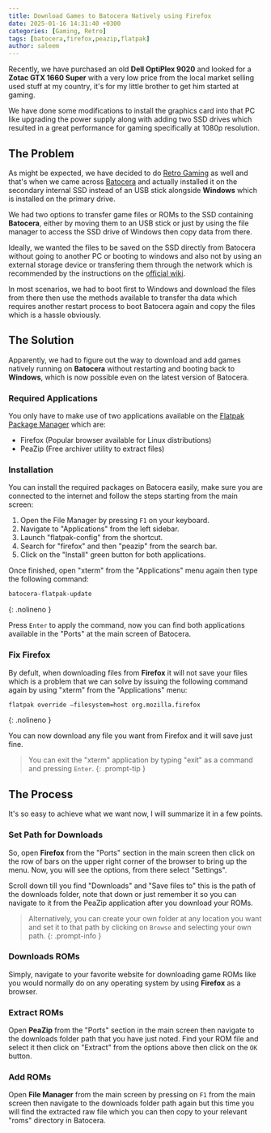 ```yaml
---
title: Download Games to Batocera Natively using Firefox
date: 2025-01-16 14:31:40 +0300
categories: [Gaming, Retro]
tags: [batocera,firefox,peazip,flatpak]
author: saleem
---
```


Recently, we have purchased an old **Dell OptiPlex 9020** and looked for a **Zotac GTX 1660 Super** with a very low price from the local market selling used stuff at my country, it's for my little brother to get him started at gaming.

We have done some modifications to install the graphics card into that PC like upgrading the power supply along with adding two SSD drives which resulted in a great performance for gaming specifically at 1080p resolution.

## The Problem
As might be expected, we have decided to do [Retro Gaming](/categories/retro/) as well and that's when we came across [Batocera](https://batocera.org/) and actually installed it on the secondary internal SSD instead of an USB stick alongside **Windows** which is installed on the primary drive.

We had two options to transfer game files or ROMs to the SSD containing **Batocera**, either by moving them to an USB stick or just by using the file manager to access the SSD drive of Windows then copy data from there.

Ideally, we wanted the files to be saved on the SSD directly from Batocera without going to another PC or booting to windows and also not by using an external storage device or transfering them through the network which is recommended by the instructions on the [official wiki](https://wiki.batocera.org/add_games_bios).

In most scenarios, we had to boot first to Windows and download the files from there then use the methods available to transfer tha data which requires another restart process to boot Batocera again and copy the files which is a hassle obviously.

## The Solution
Apparently, we had to figure out the way to download and add games natively running on **Batocera** without restarting and booting back to **Windows**, which is now possible even on the latest version of Batocera.

### Required Applications
You only have to make use of two applications available on the [Flatpak Package Manager](https://wiki.batocera.org/systems:flatpak) which are:
- Firefox (Popular browser available for Linux distributions)
- PeaZip (Free archiver utility to extract files)

### Installation
You can install the required packages on Batocera easily, make sure you are connected to the internet and follow the steps starting from the main screen:
1. Open the File Manager by pressing `F1` on your keyboard.
2. Navigate to "Applications" from the left sidebar.
3. Launch "flatpak-config" from the shortcut.
4. Search for "firefox" and then "peazip" from the search bar.
5. Click on the "Install" green button for both applications.

Once finished, open "xterm" from the "Applications" menu again then type the following command:

```bash
batocera-flatpak-update
```
{: .nolineno }

Press `Enter` to apply the command, now you can find both applications available in the "Ports" at the main screen of Batocera.

### Fix Firefox
By defult, when downloading files from **Firefox** it will not save your files which is a problem that we can solve by issuing the following command again by using "xterm" from the "Applications" menu:

```bash
flatpak override –filesystem=host org.mozilla.firefox
```
{: .nolineno }

You can now download any file you want from Firefox and it will save just fine.

> You can exit the "xterm" application by typing "exit" as a command and pressing `Enter`.
{: .prompt-tip }

## The Process
It's so easy to achieve what we want now, I will summarize it in a few points.

### Set Path for Downloads
So, open **Firefox** from the "Ports" section in the main screen then click on the row of bars on the upper right corner of the browser to bring up the menu. Now, you will see the options, from there select "Settings".

Scroll down till you find "Downloads" and "Save files to" this is the path of the downloads folder, note that down or just remember it so you can navigate to it from the PeaZip application after you download your ROMs.

> Alternatively, you can create your own folder at any location you want and set it to that path by clicking on `Browse` and selecting your own path.
{: .prompt-info }

### Downloads ROMs
Simply, navigate to your favorite website for downloading game ROMs like you would normally do on any operating system by using **Firefox** as a browser.

### Extract ROMs
Open **PeaZip** from the "Ports" section in the main screen then navigate to the downloads folder path that you have just noted. Find your ROM file and select it then click on "Extract" from the options above then click on the `OK` button.

### Add ROMs
Open **File Manager** from the main screen by pressing on `F1` from the main screen then navigate to the downloads folder path again but this time you will find the extracted raw file which you can then copy to your relevant "roms" directory in Batocera. 